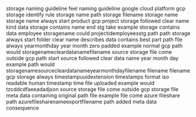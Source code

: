 storage naming guideline feel naming guideline google cloud platform gcp storage identify rule storage name path storage filename storage name storage name always start product gcp project storage followed clear name kind data storage contains name end stg take example storage contains data employee storagename could projectidemployeesstg path path storage always start folder clear name describes data contains best part path file always yearmonthday year month zero padded example normal gcp path would storagenamecleardatanamefilename source storage file come outside gcp path start source followed clear data name year month day example path would storagenamesourcecleardatanameyearmonthdayfilename filename filename gcp storage always timestampuuidextension timestamps format iso readable human timestamp time file uploaded example would tzcddcdfaeeadadjson source storage file come outside gcp storage file meta data containing original path file example file come azure fileshare path azurefilesharenameexportfilename path added meta data consequence